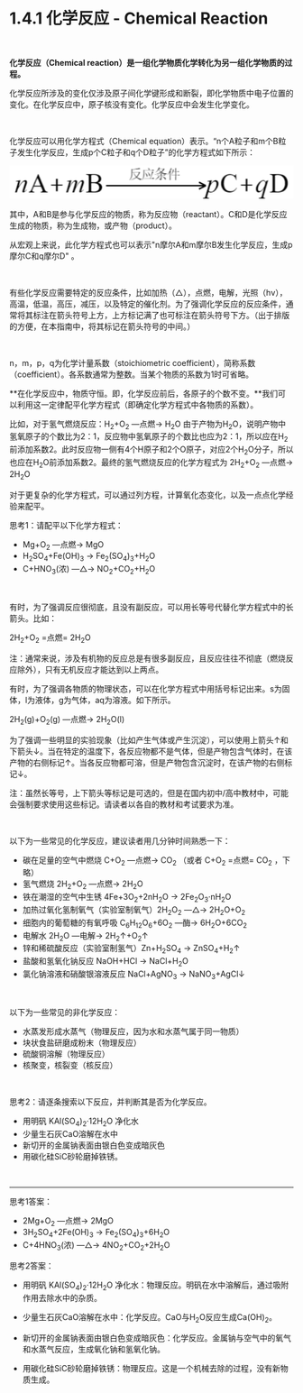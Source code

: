 # 1.4.1 化学反应 - Chemical Reaction

<br>

**化学反应（Chemical reaction）是一组化学物质化学转化为另一组化学物质的过程。**

化学反应所涉及的变化仅涉及原子间化学键形成和断裂，即化学物质中电子位置的变化。在化学反应中，原子核没有变化。化学反应中会发生化学变化。

<br>

化学反应可以用化学方程式（Chemical equation）表示。“n个A粒子和m个B粒子发生化学反应，生成p个C粒子和q个D粒子”的化学方程式如下所示：

![化学方程式](img/1.4.1-1.png)

其中，A和B是参与化学反应的物质，称为反应物（reactant）。C和D是化学反应生成的物质，称为生成物，或产物（product）。

从宏观上来说，此化学方程式也可以表示"n摩尔A和m摩尔B发生化学反应，生成p摩尔C和q摩尔D" 。

<br>

有些化学反应需要特定的反应条件，比如加热（△），点燃，电解，光照（hν），高温，低温，高压，减压，以及特定的催化剂。为了强调化学反应的反应条件，通常将其标注在箭头符号上方，上方标记满了也可标注在箭头符号下方。（出于排版的方便，在本指南中，将其标记在箭头符号的中间。）

<br>

n，m，p，q为化学计量系数（stoichiometric coefficient），简称系数（coefficient）。各系数通常为整数。当某个物质的系数为1时可省略。

**在化学反应中，物质守恒。即，化学反应前后，各原子的个数不变。**我们可以利用这一定律配平化学方程式（即确定化学方程式中各物质的系数）。

比如，对于氢气燃烧反应：H<sub>2</sub>+O<sub>2</sub> —点燃→ H<sub>2</sub>O 由于产物为H<sub>2</sub>O，说明产物中氢氧原子的个数比为2：1，反应物中氢氧原子的个数比也应为2：1，所以应在H<sub>2</sub>前添加系数2。此时反应物一侧有4个H原子和2个O原子，对应2个H<sub>2</sub>O分子，所以也应在H<sub>2</sub>O前添加系数2。最终的氢气燃烧反应的化学方程式为 2H<sub>2</sub>+O<sub>2</sub> —点燃→ 2H<sub>2</sub>O

对于更复杂的化学方程式，可以通过列方程，计算氧化态变化，以及一点点化学经验来配平。

思考1：请配平以下化学方程式：  

- Mg+O<sub>2</sub> —点燃→ MgO  
- H<sub>2</sub>SO<sub>4</sub>+Fe(OH)<sub>3</sub> → Fe<sub>2</sub>(SO<sub>4</sub>)<sub>3</sub>+H<sub>2</sub>O  
- C+HNO<sub>3</sub>(浓) —△→ NO<sub>2</sub>+CO<sub>2</sub>+H<sub>2</sub>O  

<br>

有时，为了强调反应很彻底，且没有副反应，可以用长等号代替化学方程式中的长箭头。比如：

2H<sub>2</sub>+O<sub>2</sub> =点燃= 2H<sub>2</sub>O

注：通常来说，涉及有机物的反应总是有很多副反应，且反应往往不彻底（燃烧反应除外），只有无机反应才能达到以上两点。

有时，为了强调各物质的物理状态，可以在化学方程式中用括号标记出来。s为固体，l为液体，g为气体，aq为溶液。如下所示。

2H<sub>2</sub>(g)+O<sub>2</sub>(g) —点燃→ 2H<sub>2</sub>O(l)

为了强调一些明显的实验现象（比如产生气体或产生沉淀），可以使用上箭头↑和下箭头↓。当在特定的温度下，各反应物都不是气体，但是产物包含气体时，在该产物的右侧标记↑。当各反应物都可溶，但是产物包含沉淀时，在该产物的右侧标记↓。

注：虽然长等号，上下箭头等标记是可选的，但是在国内初中/高中教材中，可能会强制要求使用这些标记。请读者以各自的教材和考试要求为准。

<br>

以下为一些常见的化学反应，建议读者用几分钟时间熟悉一下：

- 碳在足量的空气中燃烧 C+O<sub>2</sub> —点燃→ CO<sub>2</sub> （或者 C+O<sub>2</sub> =点燃= CO<sub>2</sub> ，下略）  
- 氢气燃烧 2H<sub>2</sub>+O<sub>2</sub> —点燃→ 2H<sub>2</sub>O  
- 铁在潮湿的空气中生锈 4Fe+3O<sub>2</sub>+2nH<sub>2</sub>O → 2Fe<sub>2</sub>O<sub>3</sub>·nH<sub>2</sub>O  
- 加热过氧化氢制氧气（实验室制氧气）2H<sub>2</sub>O<sub>2</sub> —△→ 2H<sub>2</sub>O+O<sub>2</sub>  
- 细胞内的葡萄糖的有氧呼吸 C<sub>6</sub>H<sub>12</sub>O<sub>6</sub>+6O<sub>2</sub> —酶→ 6H<sub>2</sub>O+6CO<sub>2</sub>  
- 电解水 2H<sub>2</sub>O —电解→ 2H<sub>2</sub>↑+O<sub>2</sub>↑  
- 锌和稀硫酸反应（实验室制氢气）Zn+H<sub>2</sub>SO<sub>4</sub> → ZnSO<sub>4</sub>+H<sub>2</sub>↑  
- 盐酸和氢氧化钠反应 NaOH+HCl → NaCl+H<sub>2</sub>O  
- 氯化钠溶液和硝酸银溶液反应 NaCl+AgNO<sub>3</sub> → NaNO<sub>3</sub>+AgCl↓  

<br>

以下为一些常见的非化学反应：

- 水蒸发形成水蒸气（物理反应，因为水和水蒸气属于同一物质）  
- 块状食盐研磨成粉末（物理反应）  
- 硫酸铜溶解（物理反应）  
- 核聚变，核裂变（核反应）  

<br>

思考2：请逐条搜索以下反应，并判断其是否为化学反应。 

- 用明矾 KAl(SO<sub>4</sub>)<sub>2</sub>·12H<sub>2</sub>O 净化水  
- 少量生石灰CaO溶解在水中  
- 新切开的金属钠表面由银白色变成暗灰色  
- 用碳化硅SiC砂轮磨掉铁锈。  

<br>

---

思考1答案：

- 2Mg+O<sub>2</sub> —点燃→ 2MgO  
- 3H<sub>2</sub>SO<sub>4</sub>+2Fe(OH)<sub>3</sub> → Fe<sub>2</sub>(SO<sub>4</sub>)<sub>3</sub>+6H<sub>2</sub>O  
- C+4HNO<sub>3</sub>(浓) —△→ 4NO<sub>2</sub>+CO<sub>2</sub>+2H<sub>2</sub>O  

思考2答案：

- 用明矾 KAl(SO<sub>4</sub>)<sub>2</sub>·12H<sub>2</sub>O 净化水：物理反应。明矾在水中溶解后，通过吸附作用去除水中的杂质。

- 少量生石灰CaO溶解在水中：化学反应。CaO与H<sub>2</sub>O反应生成Ca(OH)<sub>2</sub>。

- 新切开的金属钠表面由银白色变成暗灰色：化学反应。金属钠与空气中的氧气和水蒸气反应，生成氧化钠和氢氧化钠。

- 用碳化硅SiC砂轮磨掉铁锈：物理反应。这是一个机械去除的过程，没有新物质生成。